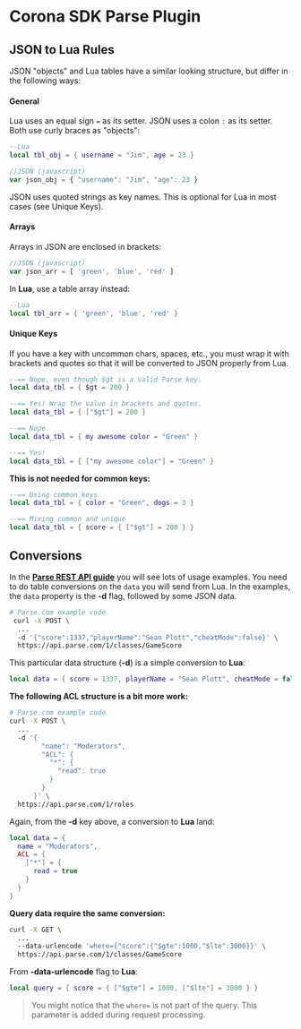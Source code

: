 # Corona SDK Parse Plugin

## JSON to Lua Rules

JSON "objects" and Lua tables have a similar looking structure, but differ in the following ways:

#### General

Lua uses an equal sign `=` as its setter. JSON uses a colon `:` as its setter. Both use curly braces as "objects":

```lua
--Lua
local tbl_obj = { username = "Jim", age = 23 }
```

```javascript
//JSON (javascript)
var json_obj = { "username": "Jim", "age": 23 }
```

JSON uses quoted strings as key names. This is optional for Lua in most cases (see Unique Keys).

#### Arrays

Arrays in JSON are enclosed in brackets:

```javascript
//JSON (javascript)
var json_arr = [ 'green', 'blue', 'red' ]
```
In __Lua__, use a table array instead:

```lua
--Lua
local tbl_arr = { 'green', 'blue', 'red' }
```

#### Unique Keys

If you have a key with uncommon chars, spaces, etc., you must wrap it with brackets and quotes so that it will be converted to JSON properly from Lua.

```lua
--== Nope, even though $gt is a valid Parse key.
local data_tbl = { $gt = 200 }

--== Yes! Wrap the value in brackets and quotes.
local data_tbl = { ["$gt"] = 200 }
```

```lua
--== Nope.
local data_tbl = { my awesome color = "Green" }

--== Yes!
local data_tbl = { ["my awesome color"] = "Green" }
```

__This is not needed for common keys:__

```lua
--== Using common keys
local data_tbl = { color = "Green", dogs = 3 }

--== Mixing common and unique
local data_tbl = { score = { ["$gt"] = 200 } }
```

## Conversions

In the [__Parse REST API guide__](https://www.parse.com/docs/rest/guide) you will see lots of usage examples. You need to do table conversions on the `data` you will send from Lua. In the examples, the `data` property is the __-d__ flag, followed by some JSON data.

```bash
# Parse.com example code
 curl -X POST \
  ...
  -d '{"score":1337,"playerName":"Sean Plott","cheatMode":false}' \
  https://api.parse.com/1/classes/GameScore
```
This particular data structure (__-d__) is a simple conversion to __Lua__:

```lua
local data = { score = 1337, playerName = "Sean Plott", cheatMode = false }
```
__The following ACL structure is a bit more work:__

```bash
# Parse.com example code
curl -X POST \
  ...
  -d '{
        "name": "Moderators",
        "ACL": {
          "*": {
            "read": true
          }
        }
      }' \
  https://api.parse.com/1/roles
```
Again, from the __-d__ key above, a conversion to __Lua__ land:

```lua
local data = {
  name = "Moderators",
  ACL = {
    ["*"] = {
      read = true
    }
  }
}
```
__Query data require the same conversion:__

```bash
curl -X GET \
  ...
  --data-urlencode 'where={"score":{"$gte":1000,"$lte":3000}}' \
  https://api.parse.com/1/classes/GameScore
```

From __-data-urlencode__ flag to __Lua__:

```lua
local query = { score = { ["$gte"] = 1000, ["$lte"] = 3000 } }
```

> You might notice that the `where=` is not part of the query. This parameter is added during request processing.
